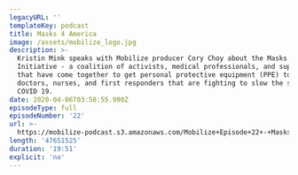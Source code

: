 ```yaml
---
legacyURL: ''
templateKey: podcast
title: Masks 4 America
image: /assets/mobilize_logo.jpg
description: >-
  Kristin Mink speaks with Mobilize producer Cory Choy about the Masks 4 America
  Initiative - a coalition of activists, medical professionals, and suppliers
  that have come together to get personal protective equipment (PPE) to the
  doctors, nurses, and first responders that are fighting to slow the spread of
  COVID 19.
date: 2020-04-06T03:58:55.990Z
episodeType: full
episodeNumber: '22'
url: >-
  https://mobilize-podcast.s3.amazonaws.com/Mobilize+Episode+22+-+Masks+4+America.wav
length: '47651525'
duration: '19:51'
explicit: 'no'
---
```


